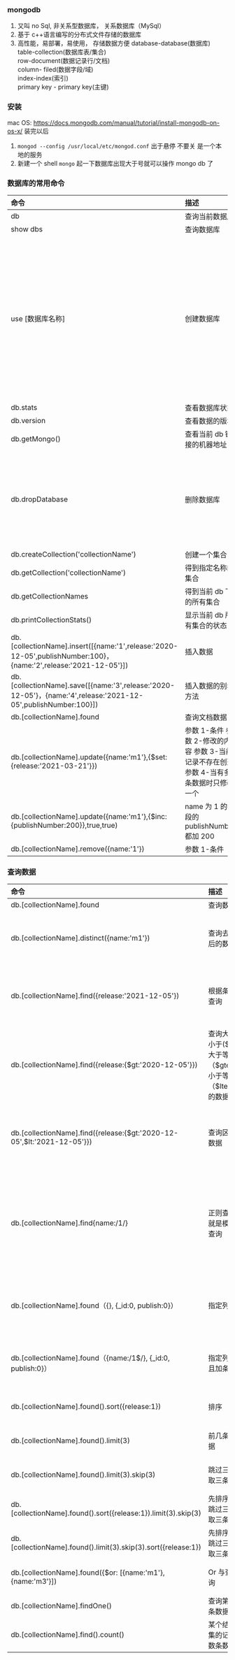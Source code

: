 ### mongodb

1. 又叫 no Sql, 非关系型数据库， 关系数据库（MySql）
2. 基于 c++语言编写的分布式文件存储的数据库
3. 高性能，易部署，易使用， 存储数据方便
   database-database(数据库)  
   table-collection(数据库表/集合)  
   row-document(数据记录行/文档)  
   column- filed(数据字段/域)  
   index-index(索引)  
   primary key - primary key(主键)

### 安装

mac OS: https://docs.mongodb.com/manual/tutorial/install-mongodb-on-os-x/
装完以后

1. `mongod --config /usr/local/etc/mongod.conf` 出于悬停 不要关 是一个本地的服务
2. 新建一个 shell `mongo` 起一下数据库出现大于号就可以操作 mongo db 了

### 数据库的常用命令

| 命令                                                                                                             | 描述                                                                                    |                                                                    |
| :--------------------------------------------------------------------------------------------------------------- | :-------------------------------------------------------------------------------------- | :----------------------------------------------------------------- |
| db                                                                                                               | 查询当前数据库                                                                          |                                                                    |
| show dbs                                                                                                         | 查询数据库                                                                              |                                                                    |
| use [数据库名称]                                                                                                 | 创建数据库                                                                              | show dbs 是看不到的因为还没有存文档，db 可以看到当前数据库是 music |
| db.stats                                                                                                         | 查看数据库状态                                                                          |
| db.version                                                                                                       | 查看数据的版本                                                                          |
| db.getMongo()                                                                                                    | 查看当前 db 链接的机器地址                                                              |
| db.dropDatabase                                                                                                  | 删除数据库                                                                              | 要在当前的数据库中删除当前的数据库                                 |
| db.createCollection('collectionName')                                                                            | 创建一个集合                                                                            |
| db.getCollection('collectionName')                                                                               | 得到指定名称的集合                                                                      |
| db.getCollectionNames                                                                                            | 得到当前 db 下的所有集合                                                                |
| db.printCollectionStats()                                                                                        | 显示当前 db 所有集合的状态                                                              |
| db.[collectionName].insert([{name:'1',release:'2020-12-05',publishNumber:100}，{name:'2',release:'2021-12-05'}]) | 插入数据                                                                                |
| db.[collectionName].save([{name:'3',release:'2020-12-05'}，{name:'4',release:'2021-12-05',publishNumber:100}])   | 插入数据的别名方法                                                                      |
| db.[collectionName].found                                                                                        | 查询文档数据                                                                            |
| db.[collectionName].update({name:'m1'},{\$set:{release:'2021-03-21'}})                                           | 参数 1-条件 参数 2-修改的内容 参数 3-当前记录不存在创建 参数 4-当有多条数据时只修改一个 |
| db.[collectionName].update({name:'m1'},{\$inc:{publishNumber:200}},true,true)                                    | name 为 1 的字段的 publishNumber 都加 200                                               |
| db.[collectionName].remove({name:'1'})                                                                           | 参数 1-条件                                                                             |

### 查询数据

| 命令                                                                      | 描述                                                        |                                                          |
| :------------------------------------------------------------------------ | :---------------------------------------------------------- | :------------------------------------------------------- |
| db.[collectionName].found                                                 | 查询数据                                                    |
| db.[collectionName].distinct({name:'m1'})                                 | 查询去重后的数据                                            | 所有 name 去重后的数组数据                               |
| db.[collectionName].find({release:'2021-12-05'})                          | 根据条件查询                                                | 查询发布日期是 2021-12-05 的数据                         |
| db.[collectionName].find({release:{\$gt:'2020-12-05'}})                   | 查询大于小于(\$lt）大于等于（\$gte）小于等于（\$lte）的数据 | 查询发布日期大于 2020-12-05 的数据                       |
| db.[collectionName].find({release:{\$gt:'2020-12-05',\$lt:'2021-12-05'}}) | 查询区间数据                                                | 2020-12-05 到 2021-12-05 之间的数据                      |
| db.[collectionName].find{name:/1/}                                        | 正则查询就是模糊查询                                        | 查询 name 中有 1 的， /^1/-以 1 开头的 /1\$/-以 1 结尾的 |
| db.[collectionName].found（{}, {\_id:0, publish:0}）                      | 指定列的                                                    | 只要 name 和 release 0-表示不显示                        |
| db.[collectionName].found（{name:/1\$/}, {\_id:0, publish:0}）            | 指定列并且加条件                                            | 查询 name 已 1 结尾只要两列                              |
| db.[collectionName].found().sort({release:1})                             | 排序                                                        | 0-降序, 1-升序                                           |
| db.[collectionName].found().limit(3)                                      | 前几条数据                                                  | 只要前三条数据                                           |
| db.[collectionName].found().limit(3).skip(3)                              | 跳过三条取三条                                              | 第二个三条数据                                           |
| db.[collectionName].found().sort({release:1}).limit(3).skip(3)            | 先排序再跳过三条取三条                                      | 第二个三条数据                                           |
| db.[collectionName].found().limit(3).skip(3).sort({release:1})            | 先排序再跳过三条取三条                                      | 第二个三条数据                                           |
| db.[collectionName].found({\$or: [{name:'m1'}, {name:'m3'}])              | Or 与查询                                                   | 满足一个条件就返回                                       |
| db.[collectionName].findOne()                                             | 查询第一条数据                                              |                                                          |
| db.[collectionName].find().count()                                        | 某个结果集的记录数条数                                      |                                                          |
